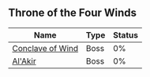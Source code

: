 ## Throne of the Four Winds

| Name | Type | Status |
| --- | --- | --- |
| [Conclave of Wind](Conclave%20of%20Wind) | Boss | 0% |
| [Al'Akir](Al'Akir) | Boss | 0% |
